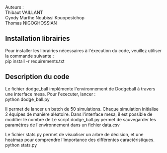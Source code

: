 Auteurs :  
Thibaut VAILLANT   
Cyndy Marthe Noubissi Kouopestchop  
Thomas NIGOGHOSSIAN  


## Installation librairies

Pour installer les librairies nécessaires à l'éxecution du code, veuillez utiliser la commande suivante :  
pip install -r requirements.txt


## Description du code

Le fichier dodge_ball implémente l'environnement de Dodgeball à travers une interface mesa. Pour l'executer, lancer :  
python dodge_ball.py  

Il permet de lancer un batch de 50 simulations. Chaque simulation initialise 2 équipes de manière aléatoire. Dans l'interface mesa, il est possible de modifier le nombre de 
Le script dodge_ball.py permet de sauvegarder les paramètres de l'environnement dans un fichier data.csv

Le fichier stats.py permet de visualiser un arbre de décision, et une heatmap pour comprendre l'importance des différentes caractéristiques.
python stats.py